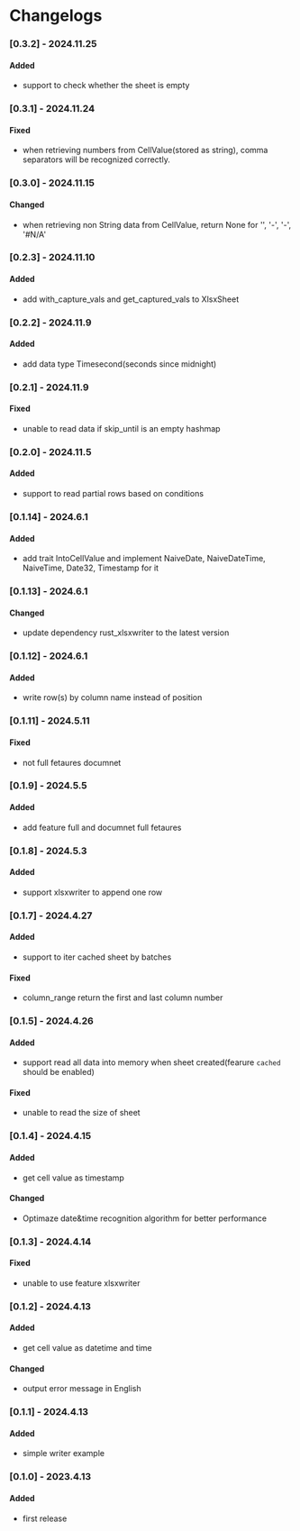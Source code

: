 
# Changelogs
### [0.3.2] - 2024.11.25
#### Added
* support to check whether the sheet is empty


### [0.3.1] - 2024.11.24
#### Fixed
* when retrieving numbers from CellValue(stored as string), comma separators will be recognized correctly.


### [0.3.0] - 2024.11.15
#### Changed
* when retrieving non String data from CellValue, return None for '', '-', '-', '#N/A'


### [0.2.3] - 2024.11.10
#### Added
* add with_capture_vals and get_captured_vals to XlsxSheet


### [0.2.2] - 2024.11.9
#### Added
* add data type Timesecond(seconds since midnight)


### [0.2.1] - 2024.11.9
#### Fixed
* unable to read data if skip_until is an empty hashmap


### [0.2.0] - 2024.11.5
#### Added
* support to read partial rows based on conditions


### [0.1.14] - 2024.6.1
#### Added
* add trait IntoCellValue and implement NaiveDate, NaiveDateTime, NaiveTime, Date32, Timestamp for it


### [0.1.13] - 2024.6.1
#### Changed
* update dependency rust_xlsxwriter to the latest version


### [0.1.12] - 2024.6.1
#### Added
* write row(s) by column name instead of position


### [0.1.11] - 2024.5.11
#### Fixed
* not full fetaures documnet


### [0.1.9] - 2024.5.5
#### Added
* add feature full and documnet full fetaures


### [0.1.8] - 2024.5.3
#### Added
* support xlsxwriter to append one row


### [0.1.7] - 2024.4.27
#### Added
* support to iter cached sheet by batches

#### Fixed
* column_range return the first and last column number


### [0.1.5] - 2024.4.26
#### Added
* support read all data into memory when sheet created(fearure `cached` should be enabled)

#### Fixed
* unable to read the size of sheet 


### [0.1.4] - 2024.4.15
#### Added
* get cell value as timestamp

#### Changed
* Optimaze date&time recognition algorithm for better performance


### [0.1.3] - 2024.4.14
#### Fixed
* unable to use feature xlsxwriter


### [0.1.2] - 2024.4.13
#### Added
* get cell value as datetime and time

#### Changed
* output error message in English


### [0.1.1] - 2024.4.13
#### Added
* simple writer example


### [0.1.0] - 2023.4.13
#### Added
* first release